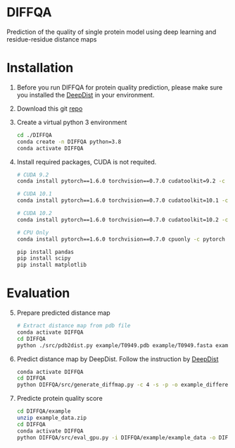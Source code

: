 # DIFFQA

Prediction of the quality of single protein model using deep learning and residue-residue distance maps



# Installation

1. Before you run DIFFQA for protein quality prediction, please make sure you installed the [DeepDist](https://github.com/jianlin-cheng/DeepDist) in your environment.

2. Download this git [repo](https://github.com/jianlin-cheng/DIFFQA.git)

3. Create a virtual python 3 environment 

   ```bash
   cd ./DIFFQA
   conda create -n DIFFQA python=3.8
   conda activate DIFFQA
   ```

4. Install required packages, CUDA is not requited.

   ```bash
   # CUDA 9.2
   conda install pytorch==1.6.0 torchvision==0.7.0 cudatoolkit=9.2 -c pytorch
   
   # CUDA 10.1
   conda install pytorch==1.6.0 torchvision==0.7.0 cudatoolkit=10.1 -c pytorch
   
   # CUDA 10.2
   conda install pytorch==1.6.0 torchvision==0.7.0 cudatoolkit=10.2 -c pytorch
   
   # CPU Only
   conda install pytorch==1.6.0 torchvision==0.7.0 cpuonly -c pytorch
   
   pip install pandas
   pip install scipy
   pip install matplotlib
   ```

# Evaluation
5. Prepare predicted distance map
   ```bash
   # Extract distance map from pdb file
   conda activate DIFFQA
   cd DIFFQA
   python ./src/pdb2dist.py example/T0949.pdb example/T0949.fasta example_output 
   ```
6. Predict distance map by DeepDist.
Follow the instruction by  [DeepDist](https://github.com/jianlin-cheng/DeepDist)

   ```bash
   conda activate DIFFQA
   cd DIFFQA
   python DIFFQA/src/generate_diffmap.py -c 4 -s -p -o example_difference_output
   ```

7. Predicte protein quality score
   ```bash
   cd DIFFQA/example
   unzip example_data.zip
   cd DIFFQA
   conda activate DIFFQA
   python DIFFQA/src/eval_gpu.py -i DIFFQA/example/example_data -o DIFFQA/example/test_output
   ```